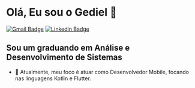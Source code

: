 # Olá, Eu sou o Gediel 👋

[![Gmail Badge](https://img.shields.io/badge/-Gmail-c14438?style=for-the-badge&logo=Gmail&logoColor=white&link=mailto:g197821@dac.unicamp.br)](g197821@dac.unicamp.br)
[![Linkedin Badge](https://img.shields.io/badge/-LinkedIn-blue?style=for-the-badge&logo=Linkedin&logoColor=white&link=https:https://www.linkedin.com/in/gediel-durães-de-almeida-a11930249//)](https://www.linkedin.com/in/gediel-durães-de-almeida-a11930249//)  

## Sou um graduando em Análise e Desenvolvimento de Sistemas

- 📱  Atualmente, meu foco é atuar como Desenvolvedor Mobile, focando nas linguagens Kotlin e Flutter.
